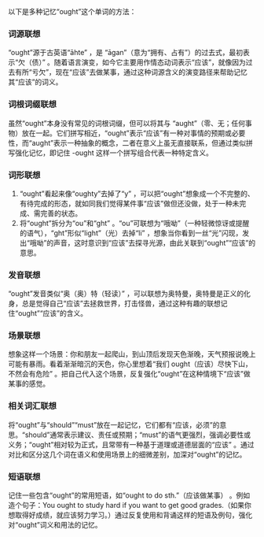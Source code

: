 以下是多种记忆“ought”这个单词的方法：

### 词源联想
“ought”源于古英语“āhte” ，是 “āgan”（意为“拥有、占有”）的过去式，最初表示“欠（债）” 。随着语言演变，如今它主要用作情态动词表示“应该”，就像因为过去有所“亏欠”，现在“应该”去做某事，通过这种词源含义的演变路径来帮助记忆其“应该”的词义。

### 词根词缀联想
虽然“ought”本身没有常见的词根词缀，但可以将其与 “aught”（零、无；任何事物）放在一起。它们拼写相近，“ought”表示“应该”有一种对事情的预期或必要性，而“aught”表示一种抽象的概念，二者在意义上虽无直接联系，但通过类似拼写强化记忆，即记住 -ought 这样一个拼写组合代表一种特定含义。

### 词形联想
1. “ought”看起来像“oughty”去掉了“y” ，可以把“ought”想象成一个不完整的、有待完成的形态，就如同我们觉得某件事“应该”做但还没做，处于一种未完成、需完善的状态。
2. 将“ought”拆分为“ou”和“ght” 。“ou”可联想为“哦呦”（一种轻微惊讶或提醒的语气），“ght”形似“light”（光）去掉“li” ，想象当你看到一丝“光”闪现，发出“哦呦”的声音，这时意识到“应该”去探寻光源，由此关联到“ought”“应该”的意思。

### 发音联想
“ought”发音类似“奥（奥）特（轻读）” ，可以联想为奥特曼，奥特曼是正义的化身，总是觉得自己“应该”去拯救世界，打击怪兽，通过这种有趣的联想记住“ought”“应该”的含义。

### 场景联想
想象这样一个场景：你和朋友一起爬山，到山顶后发现天色渐晚，天气预报说晚上可能有暴雨。看着渐渐暗沉的天色，你心里想着“我们 ought（应该）尽快下山，不然会有危险” 。把自己代入这个场景，反复强化“ought”在这种情境下“应该”做某事的感觉。

### 相关词汇联想
将“ought”与“should”“must”放在一起记忆，它们都有“应该，必须”的意思。“should”通常表示建议、责任或预期；“must”的语气更强烈，强调必要性或义务；“ought”相对较为正式，且常带有一种基于道理或道德层面的“应该” 。通过对比和区分这几个词在语义和使用场景上的细微差别，加深对“ought”的记忆。

### 短语联想
记住一些包含“ought”的常用短语，如“ought to do sth.”（应该做某事） 。例如造个句子：You ought to study hard if you want to get good grades.（如果你想取得好成绩，就应该努力学习。）通过反复使用和背诵这样的短语及例句，强化对“ought”词义和用法的记忆。 